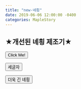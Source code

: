 ```yaml
---
title: "new-녜힁"
date: 2019-06-06 12:00:00 -0400
categories: MapleStory
---
```


<h2>★개선된 녜힁 제조기★</h2>

<p id="demo"></p>
<button type="button" onclick="document.getElementById('demo').innerHTML = nyehuing(2)">Click Me!</button>
  
<button type="button" onclick="document.getElementById('demo').innerHTML = nyehuing(3)">세글자</button>  

<button type="button" onclick="document.getElementById('demo').innerHTML = nyehuing(6)">더욱 긴 녜힁</button>

<script type="text/javascript">
  function nyehuing(length) {
    var name = '';
    for(var i = 0; i < length; i++) {
      name += String.fromCharCode(Math.floor(Math.random()*11171)+44032);
    }
    return name;
  }
</script>


  

